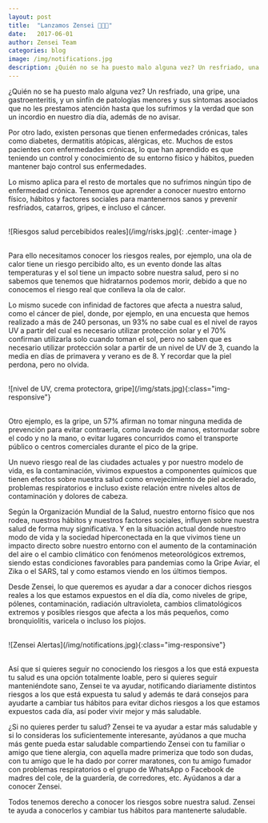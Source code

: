 ```yaml
---
layout: post
title:  "Lanzamos Zensei 🎉🎉🎉"
date:   2017-06-01
author: Zensei Team
categories: blog 
image: /img/notifications.jpg
description: ¿Quién no se ha puesto malo alguna vez? Un resfriado, una gripe, una gastroenteritis, y un sinfín de patologías menores y sus síntomas asociados que no les prestamos atención hasta que los sufrimos y la verdad que son un incordio en nuestro día día ...
---
```


¿Quién no se ha puesto malo alguna vez? Un resfriado, una gripe, una gastroenteritis, y un sinfín de patologías menores y sus síntomas asociados que no les prestamos atención hasta que los sufrimos y la verdad que son un incordio en nuestro día día, además de no avisar. 
 
Por otro lado, existen personas que tienen enfermedades crónicas, tales como diabetes, dermatitis atópicas, alérgicas, etc. Muchos de estos pacientes con enfermedades crónicas, lo que han aprendido es que teniendo un control y conocimiento de su entorno físico y hábitos, pueden mantener bajo control sus enfermedades.
 
Lo mismo aplica para el resto de mortales que no sufrimos ningún tipo de enfermedad crónica. Tenemos que aprender a conocer nuestro entorno físico, hábitos y factores sociales para mantenernos sanos y prevenir resfriados, catarros, gripes, e incluso el cáncer.
 
<br>
![Riesgos salud percebibidos reales](/img/risks.jpg){: .center-image }
<br>
<br>

Para ello necesitamos conocer los riesgos reales, por ejemplo, una ola de calor tiene un riesgo percibido alto, es un evento donde las altas temperaturas y el sol tiene un impacto sobre nuestra salud, pero si no sabemos que tenemos que hidratarnos podemos morir, debido a que no conocemos el riesgo real que conlleva la ola de calor. 
 
Lo mismo sucede con infinidad de factores que afecta a nuestra salud, como el cáncer de piel, donde, por ejemplo, en una encuesta que hemos realizado a más de 240 personas, un 93% no sabe cual es el nivel de rayos UV a partir del cual es necesario utilizar protección solar y el 70% confirman utilizarla solo cuando toman el sol, pero no saben que es necesario utilizar protección solar a partir de un nivel de UV de 3, cuando la media en días de primavera y verano es de 8. Y recordar que la piel perdona, pero no olvida.

<br>
![nivel de UV, crema protectora, gripe](/img/stats.jpg){:class="img-responsive"}
<br>
<br>

Otro ejemplo, es la gripe, un 57% afirman no tomar ninguna medida de prevención para evitar contraerla, como lavado de manos, estornudar sobre el codo y no la mano, o evitar lugares concurridos como el transporte público o centros comerciales durante el pico de la gripe. 
 
Un nuevo riesgo real de las ciudades actuales y por nuestro modelo de vida, es la contaminación, vivimos expuestos a componentes químicos que tienen efectos sobre nuestra salud como envejecimiento de piel acelerado, problemas respiratorios e incluso existe relación entre niveles altos de contaminación y dolores de cabeza.
 
Según la Organización Mundial de la Salud, nuestro entorno físico que nos rodea, nuestros hábitos y nuestros factores sociales, influyen sobre nuestra salud de forma muy significativa. Y en la situación actual donde nuestro modo de vida y la sociedad hiperconectada en la que vivimos tiene un impacto directo sobre nuestro entorno con el aumento de la contaminación del aire o el cambio climático con fenómenos meteorológicos extremos, siendo estas condiciones favorables para pandemias como la Gripe Aviar, el Zika o el SARS, tal y como estamos viendo en los últimos tiempos.
 
Desde Zensei, lo que queremos es ayudar a dar a conocer dichos riesgos reales a los que estamos expuestos en el día día, como niveles de gripe, pólenes, contaminación, radiación ultravioleta, cambios climatológicos extremos y posibles riesgos que afecta a los más pequeños, como bronquiolitis, varicela o incluso los piojos.
 
<br>
![Zensei Alertas](/img/notifications.jpg){:class="img-responsive"}
<br>
<br>

Así que si quieres seguir no conociendo los riesgos a los que está expuesta tu salud es una opción totalmente loable, pero si quieres seguir manteniéndote sano, Zensei te va ayudar, notificando diariamente distintos riesgos a los que está expuesta tu salud y además te dará consejos para ayudarte a cambiar tus hábitos para evitar dichos riesgos a los que estamos expuestos cada día, así poder vivir mejor y más saludable.
 
¿Si no quieres perder tu salud? Zensei te va ayudar a estar más saludable
y si lo consideras los suficientemente interesante, ayúdanos a que mucha más gente pueda estar saludable compartiendo Zensei con tu familiar o amigo que tiene alergia, con aquella madre primeriza que todo son dudas, con tu amigo que le ha dado por correr maratones, con tu amigo fumador con problemas respiratorios o el grupo de WhatsApp o Facebook de madres del cole, de la guardería, de corredores, etc. Ayúdanos a dar a conocer Zensei.
 
Todos tenemos derecho a conocer los riesgos sobre nuestra salud. Zensei te ayuda a conocerlos y cambiar tus hábitos para mantenerte saludable.



